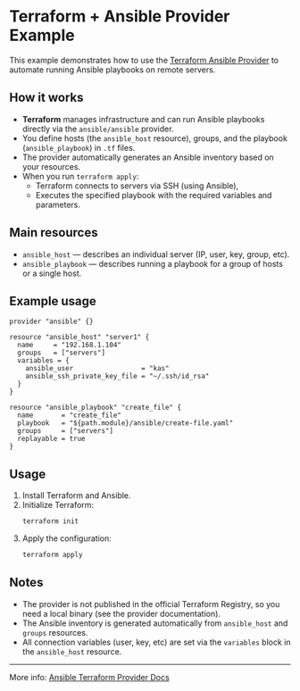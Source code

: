# Terraform + Ansible Provider Example

This example demonstrates how to use the [Terraform Ansible Provider](https://github.com/ansible/terraform-provider-ansible) to automate running Ansible playbooks on remote servers.

## How it works

- **Terraform** manages infrastructure and can run Ansible playbooks directly via the `ansible/ansible` provider.
- You define hosts (the `ansible_host` resource), groups, and the playbook (`ansible_playbook`) in `.tf` files.
- The provider automatically generates an Ansible inventory based on your resources.
- When you run `terraform apply`:
  - Terraform connects to servers via SSH (using Ansible),
  - Executes the specified playbook with the required variables and parameters.

## Main resources

- `ansible_host` — describes an individual server (IP, user, key, group, etc).
- `ansible_playbook` — describes running a playbook for a group of hosts or a single host.

## Example usage

```hcl
provider "ansible" {}

resource "ansible_host" "server1" {
  name     = "192.168.1.104"
  groups   = ["servers"]
  variables = {
    ansible_user                 = "kas"
    ansible_ssh_private_key_file = "~/.ssh/id_rsa"
  }
}

resource "ansible_playbook" "create_file" {
  name       = "create_file"
  playbook   = "${path.module}/ansible/create-file.yaml"
  groups     = ["servers"]
  replayable = true
}
```

## Usage

1. Install Terraform and Ansible.
2. Initialize Terraform:
   ```sh
   terraform init
   ```
3. Apply the configuration:
   ```sh
   terraform apply
   ```

## Notes
- The provider is not published in the official Terraform Registry, so you need a local binary (see the provider documentation).
- The Ansible inventory is generated automatically from `ansible_host` and `groups` resources.
- All connection variables (user, key, etc) are set via the `variables` block in the `ansible_host` resource.

---

More info: [Ansible Terraform Provider Docs](https://github.com/ansible/terraform-provider-ansible)
